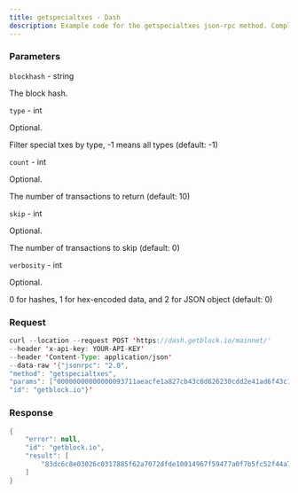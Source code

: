 ```yaml
---
title: getspecialtxes - Dash
description: Example code for the getspecialtxes json-rpc method. Сomplete guide on how to use getspecialtxes json-rpc in GetBlock.io Web3 documentation.
---
```


### Parameters


`blockhash` - string

The block hash.

`type` - int

Optional.

Filter special txes by type, -1 means all types (default: -1)

`count` - int

Optional.

The number of transactions to return (default: 10)

`skip` - int

Optional.

The number of transactions to skip (default: 0)

`verbosity` - int

Optional.

0 for hashes, 1 for hex-encoded data, and 2 for JSON object (default: 0)

### Request

``` java
curl --location --request POST 'https://dash.getblock.io/mainnet/' 
--header 'x-api-key: YOUR-API-KEY' 
--header 'Content-Type: application/json' 
--data-raw '{"jsonrpc": "2.0",
"method": "getspecialtxes",
"params": ["00000000000000093711aeacfe1a827cb43c6d626230cdd2e41ad6f43c1e79d3", -1, 10, 0, 0],
"id": "getblock.io"}'
```

###  Response

``` java
{
    "error": null,
    "id": "getblock.io",
    "result": [
        "83dc6c8e03026c0317885f62a7072dfde10014967f59477a0f7b5fc52f44a784"
    ]
}
```

